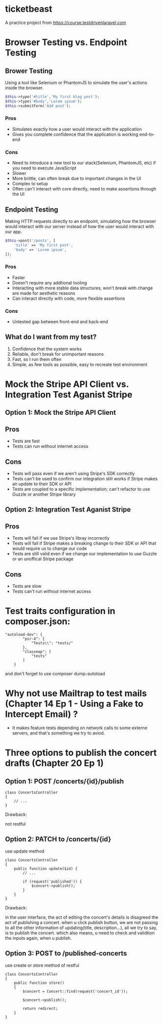 # ticketbeast

A practice project from https://course.testdrivenlaravel.com

# Browser Testing vs. Endpoint Testing

## Brower Testing

Using a tool like Selenium or PhantomJS to simulate the user's actions inside the browser.

```php
$this->type('#title','My first blog post');
$this->type('#body','Lorem ipsum');
$this->submitForm('Add post');
```

### Pros

-   Simulates exactly how a user would interact with the application
-   Gives you complete confidence that the application is working end-to-end

### Cons

-   Need to introduce a new tool to our stack(Selenium, PhantomJS, etc) if you need to execute JavaScript
-   Slower
-   More brittle, can often break due to important changes in the UI
-   Complex to setup
-   Often can't interact with core directly, need to make assertions through the UI

## Endpoint Testing

Making HTTP requests directly to an endpoint, simulating how the browser would interact with our server instead of how the user would interact with our app.

```php
$this->post('/posts', [
    'title' => 'My first post',
    'body' => 'Lorem ipsum',
]);
```

### Pros

-   Faster
-   Doesn't require any addtional tooling
-   Interacting with more stable data structures, won't break with change are made for aesthetic reasons
-   Can interact directly with code, more flexible assertions

### Cons

-   Untested gap between front-end and back-end

## What do I want from my test?

1. Confidence that the system works
2. Reliable, don't break for unimportant reasons
3. Fast, so I run them often
4. Simple, as few tools as possible, easy to recreate test environment

# Mock the Stripe API Client vs. Integration Test Aganist Stripe

## Option 1: Mock the Stripe API Client

## Pros

-   Tests are fast
-   Tests can run without internet access

## Cons

-   Tests will pass even if we aren't using Stripe's SDK correctly
-   Tests can't be used to confirm our integration still works if Stripe makes an update to their SDK or API
-   Tests are coupled to a specific implementation; can't refactor to use Guzzle or another Stripe library

## Option 2: Integration Test Aganist Stripe

## Pros

-   Tests will fail if we use Stripe's libray incorrectly
-   Tests will fail if Stripe makes a breaking change to their SDK or API that would require us to change our code
-   Tests are still valid even if we change our implementation to use Guzzle or an unoffical Stripe package

## Cons

-   Tests are slow
-   Tests can't run without internet access

# Test traits configuration in composer.json:

```
"autoload-dev": {
        "psr-4": {
            "Tests\\": "tests/"
        },
        "classmap": [
            "tests"
        ]
    }
```

and don't forget to use composer dump-autoload

# Why not use Mailtrap to test mails (Chapter 14 Ep 1 - Using a Fake to Intercept Email) ?

- It makes feature tests depending on network calls to some externe servers, and that's something we try to aviod.

# Three options to publish the concert drafts (Chapter 20 Ep 1)
## Option 1: POST /concerts/{id}/publish
```
class ConcertsController
{
    // ...
}
``` 
Drawback: 

not restful

## Option 2: PATCH to /concerts/{id}

use update method
```
class ConcertsController
{
    public function update($id) {
        // ...

        if (request('published')) {
            $concert->publish();
        }
    }
}
```
Drawback: 

in the user interface, the act of editing the concert's details is disagreed the act of publishing a concert. when u click publish button, we are not passing to all the other information of updating(title, description...), all we try to say,  is to publish the concert. which also means, u need to check and validtion the inputs again, when u publish.

## Option 3: POST to /published-concerts

use create or store method of restful
```
class ConcertsController
{
    public function store()
    {
        $concert = Concert::find(request('concert_id'));

        $concert->publish();

        return redirect;
    }
}
```
